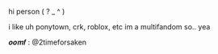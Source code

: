 hi person ( ? _ ^ ) 

i like uh ponytown, crk, roblox, etc
im a multifandom so.. yea

𝒐𝒐𝒎𝒇 : @2timeforsaken
